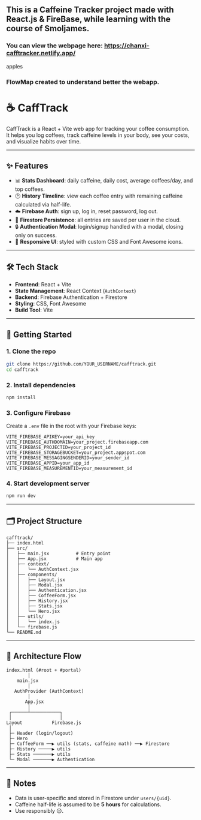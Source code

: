 ## This is a Caffeine Tracker project made with React.js & FireBase, while learning with the course of Smoljames. 
### You can view the webpage here: https://chanxi-cafftracker.netlify.app/

apples

### FlowMap created to understand better the webapp.

# ☕ CaffTrack

CaffTrack is a React + Vite web app for tracking your coffee consumption.  
It helps you log coffees, track caffeine levels in your body, see your costs, and visualize habits over time.

---

## ✨ Features

- 📊 **Stats Dashboard**: daily caffeine, daily cost, average coffees/day, and top coffees.
- 🕑 **History Timeline**: view each coffee entry with remaining caffeine calculated via half-life.
- ☁️ **Firebase Auth**: sign up, log in, reset password, log out.
- 💾 **Firestore Persistence**: all entries are saved per user in the cloud.
- 🔒 **Authentication Modal**: login/signup handled with a modal, closing only on success.
- 🎨 **Responsive UI**: styled with custom CSS and Font Awesome icons.

---

## 🛠️ Tech Stack

- **Frontend**: React + Vite
- **State Management**: React Context (`AuthContext`)
- **Backend**: Firebase Authentication + Firestore
- **Styling**: CSS, Font Awesome
- **Build Tool**: Vite

---

## 🚀 Getting Started

### 1. Clone the repo
```bash
git clone https://github.com/YOUR_USERNAME/cafftrack.git
cd cafftrack
```

### 2. Install dependencies
```bash
npm install
```

### 3. Configure Firebase
Create a `.env` file in the root with your Firebase keys:

```env
VITE_FIREBASE_APIKEY=your_api_key
VITE_FIREBASE_AUTHDOMAIN=your_project.firebaseapp.com
VITE_FIREBASE_PROJECTID=your_project_id
VITE_FIREBASE_STORAGEBUCKET=your_project.appspot.com
VITE_FIREBASE_MESSAGINGSENDERID=your_sender_id
VITE_FIREBASE_APPID=your_app_id
VITE_FIREBASE_MEASUREMENTID=your_measurement_id
```

### 4. Start development server
```bash
npm run dev
```

---

## 🗂️ Project Structure

```
cafftrack/
├── index.html
├── src/
│   ├── main.jsx          # Entry point
│   ├── App.jsx           # Main app
│   ├── context/
│   │   └── AuthContext.jsx
│   ├── components/
│   │   ├── Layout.jsx
│   │   ├── Modal.jsx
│   │   ├── Authentication.jsx
│   │   ├── CoffeeForm.jsx
│   │   ├── History.jsx
│   │   ├── Stats.jsx
│   │   └── Hero.jsx
│   ├── utils/
│   │   └── index.js
│   └── firebase.js
└── README.md
```

---

## 🔄 Architecture Flow

```
index.html (#root + #portal)
        │
    main.jsx
        │
   AuthProvider (AuthContext)
        │
       App.jsx
        │
 ┌──────┴───────────┐
 │                  │
Layout           Firebase.js
 │
 ├─ Header (login/logout)
 ├─ Hero
 ├─ CoffeeForm ──▶ utils (stats, caffeine math) ──▶ Firestore
 ├─ History ─────▶ utils
 ├─ Stats ───────▶ utils
 └─ Modal ───────▶ Authentication
```

---

## 📌 Notes

- Data is user-specific and stored in Firestore under `users/{uid}`.
- Caffeine half-life is assumed to be **5 hours** for calculations.
- Use responsibly 😉.
